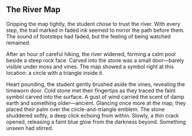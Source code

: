 ## The River Map

Gripping the map tightly, the student chose to trust the river. With every step, the trail marked in faded ink seemed to mirror the path before them. The sound of footsteps had faded, but the feeling of being watched remained.

After an hour of careful hiking, the river widened, forming a calm pool beside a steep rock face. Carved into the stone was a small door—barely visible under moss and vines. The map showed a symbol right at this location: a circle with a triangle inside it.

Heart pounding, the student gently brushed aside the vines, revealing the timeworn door. Cold stone met their fingertips as they traced the faint symbol carved into the surface. A gust of wind carried the scent of damp earth and something older—ancient. Glancing once more at the map, they placed their palm over the circle-and-triangle emblem. The stone shuddered softly, a deep click echoing from within. Slowly, a thin crack opened, releasing a faint blue glow from the darkness beyond. Something unseen had stirred.